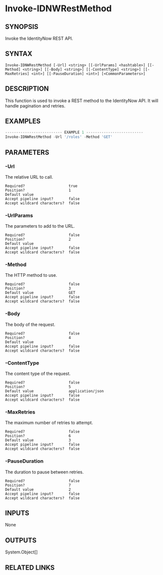 # Invoke-IDNWRestMethod

## SYNOPSIS
Invoke the IdentityNow REST API.

## SYNTAX
```
Invoke-IDNWRestMethod [-Url] <string> [[-UrlParams] <hashtable>] [[-Method] <string>] [[-Body] <string>] [[-ContentType] <string>] [[-MaxRetries] <int>] [[-PauseDuration] <int>] [<CommonParameters>]
```

## DESCRIPTION
This function is used to invoke a REST method to the IdentityNow API. It will handle pagination and retries.

## EXAMPLES
```powershell
-------------------------- EXAMPLE 1 --------------------------
Invoke-IDNWRestMethod -Url '/roles' -Method 'GET'

```

## PARAMETERS
### -Url <String>
The relative URL to call.
```
Required?                    true
Position?                    1
Default value                
Accept pipeline input?       false
Accept wildcard characters?  false
```
### -UrlParams <Hashtable>
The parameters to add to the URL.
```
Required?                    false
Position?                    2
Default value                
Accept pipeline input?       false
Accept wildcard characters?  false
```
### -Method <String>
The HTTP method to use.
```
Required?                    false
Position?                    3
Default value                GET
Accept pipeline input?       false
Accept wildcard characters?  false
```
### -Body <String>
The body of the request.
```
Required?                    false
Position?                    4
Default value                
Accept pipeline input?       false
Accept wildcard characters?  false
```
### -ContentType <String>
The content type of the request.
```
Required?                    false
Position?                    5
Default value                application/json
Accept pipeline input?       false
Accept wildcard characters?  false
```
### -MaxRetries <Int32>
The maximum number of retries to attempt.
```
Required?                    false
Position?                    6
Default value                3
Accept pipeline input?       false
Accept wildcard characters?  false
```
### -PauseDuration <Int32>
The duration to pause between retries.
```
Required?                    false
Position?                    7
Default value                2
Accept pipeline input?       false
Accept wildcard characters?  false
```


## INPUTS
None

## OUTPUTS
System.Object[]

## RELATED LINKS

